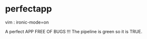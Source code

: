 # perfectapp

vim : ironic-mode=on

A perfect APP FREE OF BUGS !!!  The pipeline is green so it is TRUE. 
